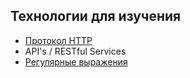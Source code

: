 ## Технологии для изучения
- [Протокол HTTP](https://ru.wikipedia.org/wiki/HTTP)
- API's / RESTful Services
- [Регулярные выражения](https://tproger.ru/articles/regexp-for-beginners/)
